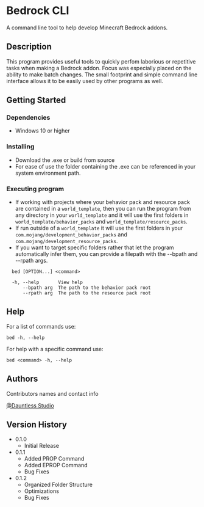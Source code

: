 # Bedrock CLI

A command line tool to help develop Minecraft Bedrock addons.

## Description

This program provides useful tools to quickly perfom laborious or repetitive tasks when making a Bedrock addon. Focus was especially placed on the ability to make batch changes. The small footprint and simple command line interface allows it to be easily used by other programs as well.

## Getting Started

### Dependencies

* Windows 10 or higher

### Installing

* Download the .exe or build from source
* For ease of use the folder containing the .exe can be referenced in your system environment path.

### Executing program

* If working with projects where your behavior pack and resource pack are contained in a `world_template`, then you can run the program from any directory in your `world_template` and it will use the first folders in `world_template/behavior_packs` and `world_template/resource_packs`.
* If run outside of a `world_template` it will use the first folders in your `com.mojang/development_behavior_packs` and `com.mojang/development_resource_packs`.
* If you want to target specific folders rather that let the program automatically infer them, you can provide a filepath with the --bpath and --rpath args.
```
  bed [OPTION...] <command>

  -h, --help       View help
      --bpath arg  The path to the behavior pack root
      --rpath arg  The path to the resource pack root
```

## Help

For a list of commands use:
```
bed -h, --help
```
For help with a specific command use:
```
bed <command> -h, --help
```

## Authors

Contributors names and contact info

[@Dauntless Studio](https://github.com//dauntlessstudio)

## Version History

* 0.1.0
    * Initial Release
* 0.1.1
    * Added PROP Command
    * Added EPROP Command
    * Bug Fixes
* 0.1.2
    * Organized Folder Structure
    * Optimizations
    * Bug Fixes
